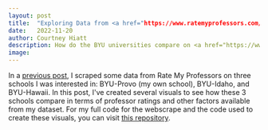```yaml
---
layout: post
title:  "Exploring Data from <a href="https://www.ratemyprofessors.com/">RateMyProfessors</a>"
date:   2022-11-20
author: Courtney Hiatt
description: How do the BYU universities compare on <a href="https://www.ratemyprofessors.com/">RateMyProfessors</a>? I've created a few exploratory plots to visualize some of the differences
image: 
---
```


In a <a href="https://courtneyhiatt.github.io/stat386-projects/2022/10/18/webscrape.html">previous post</a>, I scraped some data from Rate My Professors on three schools I was interested in: BYU-Provo (my own school), BYU-Idaho, and BYU-Hawaii. In this post, I've created several visuals to see how these 3 schools compare in terms of professor ratings and other factors available from my dataset. For my full code for the webscrape and the code used to create these visuals, you can visit <a href="https://github.com/courtneyhiatt/rmpBYU">this repository</a>.
